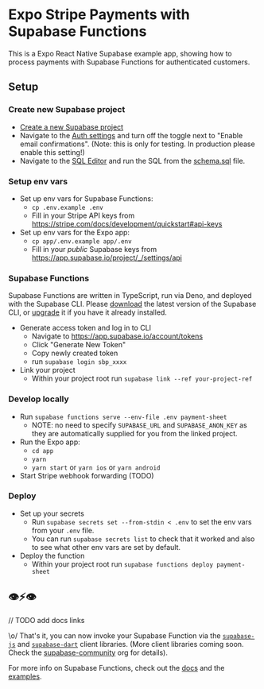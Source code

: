 # Expo Stripe Payments with Supabase Functions

This is a Expo React Native Supabase example app, showing how to process payments with Supabase Functions for authenticated customers.

## Setup

### Create new Supabase project

- [Create a new Supabase project](https://app.supabase.io/)
- Navigate to the [Auth settings](https://app.supabase.io/project/_/auth/settings) and turn off the toggle next to "Enable email confirmations". (Note: this is only for testing. In production please enable this setting!)
- Navigate to the [SQL Editor](https://app.supabase.io/project/_/sql) and run the SQL from the [schema.sql](./schema.sql) file.

### Setup env vars

- Set up env vars for Supabase Functions:
  - `cp .env.example .env`
  - Fill in your Stripe API keys from https://stripe.com/docs/development/quickstart#api-keys
- Set up env vars for the Expo app:
  - `cp app/.env.example app/.env`
  - Fill in your _public_ Supabase keys from https://app.supabase.io/project/_/settings/api

### Supabase Functions

Supabase Functions are written in TypeScript, run via Deno, and deployed with the Supabase CLI. Please [download](https://github.com/supabase/cli#install-the-cli) the latest version of the Supabase CLI, or [upgrade](https://github.com/supabase/cli#install-the-cli) it if you have it already installed.

- Generate access token and log in to CLI
  - Navigate to https://app.supabase.io/account/tokens
  - Click "Generate New Token"
  - Copy newly created token
  - run `supabase login sbp_xxxx`
- Link your project
  - Within your project root run `supabase link --ref your-project-ref`

### Develop locally

- Run `supabase functions serve --env-file .env payment-sheet`
  - NOTE: no need to specify `SUPABASE_URL` and `SUPABASE_ANON_KEY` as they are automatically supplied for you from the linked project.
- Run the Expo app:
  - `cd app`
  - `yarn`
  - `yarn start` or `yarn ios` or `yarn android`
- Start Stripe webhook forwarding (TODO)

### Deploy

- Set up your secrets
  - Run `supabase secrets set --from-stdin < .env` to set the env vars from your `.env` file.
  - You can run `supabase secrets list` to check that it worked and also to see what other env vars are set by default.
- Deploy the function
  - Within your project root run `supabase functions deploy payment-sheet`

## 👁⚡️👁

// TODO add docs links

\o/ That's it, you can now invoke your Supabase Function via the [`supabase-js`]() and [`supabase-dart`]() client libraries. (More client libraries coming soon. Check the [supabase-community](https://github.com/supabase-community#client-libraries) org for details).

For more info on Supabase Functions, check out the [docs]() and the [examples]().
